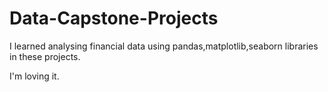 # Data-Capstone-Projects

I learned analysing financial data using pandas,matplotlib,seaborn libraries in these projects.

I'm loving it.

